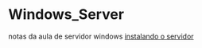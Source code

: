 # Windows_Server
notas da aula de servidor windows
[instalando o servidor](https://github.com/gaamarchi/Windows_Server/blob/main/baixando_servidor/baixando_servidor.md)
